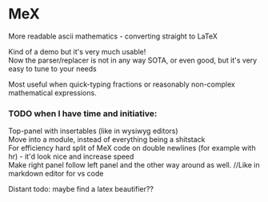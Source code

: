 # MeX
More readable ascii mathematics - converting straight to LaTeX  

Kind of a demo but it's very much usable!  
Now the parser/replacer is not in any way SOTA, or even good, but it's very easy to tune to your needs


Most useful when quick-typing fractions or reasonably non-complex mathematical expressions.


### TODO when I have time and initiative:  
Top-panel with insertables (like in wysiwyg editors)  
Move into a module, instead of everything being a shitstack  
For efficiency hard split of MeX code on double newlines (for example with hr) - it'd look nice and increase speed  
Make right panel follow left panel and the other way around as well. //Like in markdown editor for vs code  

Distant todo: maybe find a latex beautifier??  
